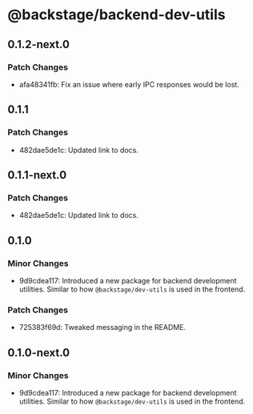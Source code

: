 # @backstage/backend-dev-utils

## 0.1.2-next.0

### Patch Changes

- afa48341fb: Fix an issue where early IPC responses would be lost.

## 0.1.1

### Patch Changes

- 482dae5de1c: Updated link to docs.

## 0.1.1-next.0

### Patch Changes

- 482dae5de1c: Updated link to docs.

## 0.1.0

### Minor Changes

- 9d9cdea117: Introduced a new package for backend development utilities. Similar to how `@backstage/dev-utils` is used in the frontend.

### Patch Changes

- 725383f69d: Tweaked messaging in the README.

## 0.1.0-next.0

### Minor Changes

- 9d9cdea117: Introduced a new package for backend development utilities. Similar to how `@backstage/dev-utils` is used in the frontend.
